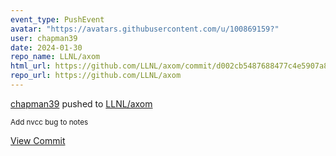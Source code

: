 ```yaml
---
event_type: PushEvent
avatar: "https://avatars.githubusercontent.com/u/100869159?"
user: chapman39
date: 2024-01-30
repo_name: LLNL/axom
html_url: https://github.com/LLNL/axom/commit/d002cb5487688477c4e5907a8d19a4bc297133a9
repo_url: https://github.com/LLNL/axom
---
```


<a href='https://github.com/chapman39' target='_blank'>chapman39</a> pushed to <a href='https://github.com/LLNL/axom' target='_blank'>LLNL/axom</a>

<small>Add nvcc bug to notes</small>

<a href='https://github.com/LLNL/axom/commit/d002cb5487688477c4e5907a8d19a4bc297133a9' target='_blank'>View Commit</a>